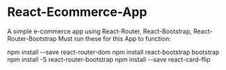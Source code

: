 # React-Ecommerce-App
A simple e-commerce app using React-Router, React-Bootstrap, React-Router-Bootstrap
Must run these for this App to function:

npm install --save react-router-dom
npm install react-bootstrap bootstrap
npm install -S react-router-bootstrap
npm install --save react-card-flip
